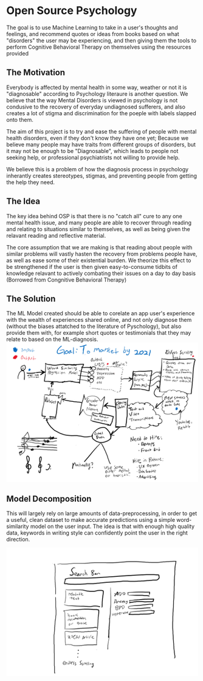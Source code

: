 # Open Source Psychology
The goal is to use Machine Learning to take in a user's thoughts and feelings, and recommend quotes or ideas from books based on what "disorders" the user may be experiencing, and then giving them the tools to perform Cognitive Behavioral Therapy on themselves using the resources provided

## The Motivation
Everybody is affected by mental health in some way, weather or not it is "diagnosable" according to Psychology literaure is another question. We believe that the way Mental Disorders is viewed in psychology is not condusive to the recovery of everyday undiagnosed sufferers, and also creates a lot of stigma and discrimination for the poeple with labels slapped onto them.

The aim of this project is to try and ease the suffering of people with mental health disorders, even if they don't know they have one yet; Because we believe many people may have traits from different groups of disorders, but it may not be enough to be "Diagnosable", which leads to people not seeking help, or professional psychiatrists not willing to provide help.

We believe this is a problem of how the diagnosis process in psychology inherantly creates stereotypes, stigmas, and preventing people from getting the help they need.

## The Idea
The key idea behind OSP is that there is no "catch all" cure to any one mental health issue, and many people are able to recover through reading and relating to situations similar to themselves, as well as being given the relavant reading and reflective material. 

The core assumption that we are making is that reading about people with similar problems will vastly hasten the recovery from problems people have, as well as ease some of their existential burden. We theorize this effect to be strengthened if the user is then given easy-to-consume tidbits of knowledge relavant to actively combating their issues on a day to day basis (Borrowed from Congnitive Behavioral Therapy)

## The Solution
The ML Model created should be able to corelate an app user's experience with the wealth of experiences shared online, and not only diagnose them (without the biases attatched to the literature of Pyschology), but also provide them with, for example short quotes or testimonials that they may relate to based on the ML-diagnosis.
![Model Breakdown](https://raw.githubusercontent.com/gee842/OpenSourcePsychology/master/osp2.PNG)

## Model Decomposition 
This will largely rely on large amounts of data-preprocessing, in order to get a useful, clean dataset to make accurate predictions using a simple word-similarity model on the user input. The idea is that with enough high quality data, keywords in writing style can confidently point the user in the right direction.

![Model Breakdown](https://raw.githubusercontent.com/gee842/OpenSourcePsychology/master/ospui2.png)
